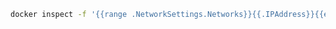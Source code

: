 ---
---

```bash
docker inspect -f '{{range .NetworkSettings.Networks}}{{.IPAddress}}{{end}}' project_token
```
